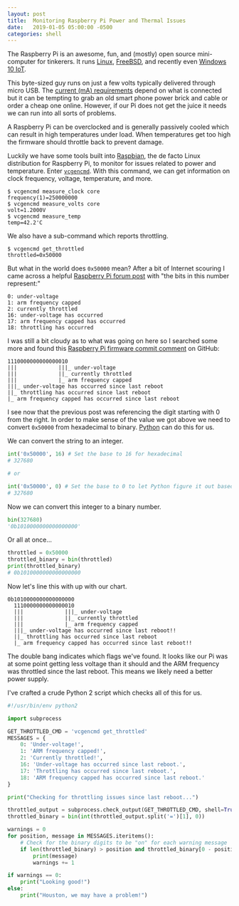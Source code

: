 ```yaml
---
layout: post
title:  Monitoring Raspberry Pi Power and Thermal Issues
date:   2019-01-05 05:00:00 -0500
categories: shell
---
```


The Raspberry Pi is an awesome, fun, and (mostly) open source mini-computer for tinkerers. It runs [Linux], [FreeBSD], and recently even [Windows 10 IoT].

This byte-sized guy runs on just a few volts typically delivered through micro USB. The [current (mA) requirements] depend on what is connected but it can be tempting to grab an old smart phone power brick and cable or order a cheap one online. However, if our Pi does not get the juice it needs we can run into all sorts of problems.

A Raspberry Pi can be overclocked and is generally passively cooled which can result in high temperatures under load. When temperatures get too high the firmware should throttle back to prevent damage.

Luckily we have some tools built into [Raspbian], the de facto Linux distribution for Raspberry Pi, to monitor for issues related to power and temperature. Enter [`vcgencmd`]. With this command, we can get information on clock frequency, voltage, temperature, and more.

```
$ vcgencmd measure_clock core
frequency(1)=250000000
$ vcgencmd measure_volts core
volt=1.2000V
$ vcgencmd measure_temp
temp=42.2'C
```

We also have a sub-command which reports throttling.

```
$ vcgencmd get_throttled
throttled=0x50000
```

But what in the world does `0x50000` mean? After a bit of Internet scouring I came across a helpful [Raspberry Pi forum post] with "the bits in this number represent:"

```
0: under-voltage
1: arm frequency capped
2: currently throttled
16: under-voltage has occurred
17: arm frequency capped has occurred
18: throttling has occurred
```

I was still a bit cloudy as to what was going on here so I searched some more and found this [Raspberry Pi firmware commit comment] on GitHub:

```
1110000000000000010
|||             |||_ under-voltage
|||             ||_ currently throttled
|||             |_ arm frequency capped
|||_ under-voltage has occurred since last reboot
||_ throttling has occurred since last reboot
|_ arm frequency capped has occurred since last reboot
```

I see now that the previous post was referencing the digit starting with 0 from the right. In order to make sense of the value we got above we need to convert `0x50000` from hexadecimal to binary. [Python] can do this for us.

We can convert the string to an integer.

```python
int('0x50000', 16) # Set the base to 16 for hexadecimal
# 327680

# or

int('0x50000', 0) # Set the base to 0 to let Python figure it out based on the 0x
# 327680
```

Now we can convert this integer to a binary number.

```python
bin(327680)
'0b1010000000000000000'
```

Or all at once...

```python
throttled = 0x50000
throttled_binary = bin(throttled)
print(throttled_binary)
# 0b1010000000000000000
```

Now let's line this with up with our chart.

```
0b1010000000000000000
  1110000000000000010
  |||             |||_ under-voltage
  |||             ||_ currently throttled
  |||             |_ arm frequency capped
  |||_ under-voltage has occurred since last reboot!!
  ||_ throttling has occurred since last reboot
  |_ arm frequency capped has occurred since last reboot!!
```

The double bang indicates which flags we've found. It looks like our Pi was at some point getting less voltage than it should and the ARM frequency was throttled since the last reboot. This means we likely need a better power supply.

I've crafted a crude Python 2 script which checks all of this for us.

```python
#!/usr/bin/env python2

import subprocess

GET_THROTTLED_CMD = 'vcgencmd get_throttled'
MESSAGES = {
    0: 'Under-voltage!',
    1: 'ARM frequency capped!',
    2: 'Currently throttled!',
    16: 'Under-voltage has occurred since last reboot.',
    17: 'Throttling has occurred since last reboot.',
    18: 'ARM frequency capped has occurred since last reboot.'
}

print("Checking for throttling issues since last reboot...")

throttled_output = subprocess.check_output(GET_THROTTLED_CMD, shell=True)
throttled_binary = bin(int(throttled_output.split('=')[1], 0))

warnings = 0
for position, message in MESSAGES.iteritems():
    # Check for the binary digits to be "on" for each warning message
    if len(throttled_binary) > position and throttled_binary[0 - position - 1] == '1':
        print(message)
        warnings += 1

if warnings == 0:
    print("Looking good!")
else:
    print("Houston, we may have a problem!")
```

[Linux]: https://www.raspberrypi.org/downloads/
[FreeBSD]: https://wiki.freebsd.org/FreeBSD/arm/Raspberry%20Pi
[Windows 10 IoT]: https://blogs.windows.com/buildingapps/2016/02/29/windows-10-iot-core-support-for-raspberry-pi-3/
[current (mA) requirements]: https://www.raspberrypi.org/documentation/hardware/raspberrypi/power/README.md
[Raspbian]: https://www.raspbian.org/
[`vcgencmd`]: https://elinux.org/RPI_vcgencmd_usage
[Raspberry Pi forum post]: https://www.raspberrypi.org/forums/viewtopic.php?f=63&t=147781&start=50#p972790
[Raspberry Pi firmware commit comment]: https://github.com/raspberrypi/firmware/commit/404dfef3b364b4533f70659eafdcefa3b68cd7ae#commitcomment-31620480
[Python]: https://docs.python.org/3.5/library/functions.html#bin
